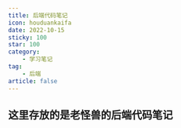 ```yaml
---
title: 后端代码笔记
icon: houduankaifa
date: 2022-10-15
sticky: 100
star: 100
category:
    - 学习笔记
tag:
    - 后端
article: false
---
```


## 这里存放的是老怪兽的后端代码笔记